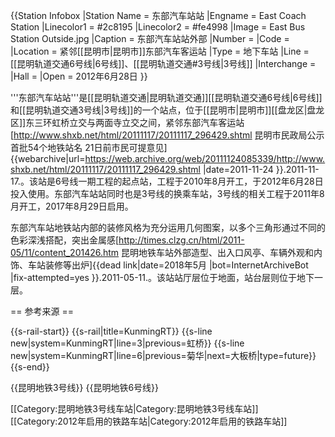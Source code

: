 {{Station Infobox
|Station Name = 东部汽车站站
|Engname = East Coach Station
|Linecolor1 = #2c8195
|Linecolor2 = #fe4998
|Image = East Bus Station Outside.jpg
|Caption = 东部汽车站站外部
|Number = 
|Code = 
|Location = 紧邻[[昆明市|昆明市]]东部汽车客运站
|Type = 地下车站
|Line = [[昆明轨道交通6号线|6号线]]、[[昆明轨道交通#3号线|3号线]]
|Interchange = 
|Hall =
|Open = 2012年6月28日
}}

'''东部汽车站站'''是[[昆明轨道交通|昆明轨道交通]][[昆明轨道交通6号线|6号线]]和[[昆明轨道交通3号线|3号线]]的一个站点，位于[[昆明市|昆明市]][[盘龙区|盘龙区]]东三环虹桥立交与两面寺立交之间，紧邻东部汽车客运站<ref>[http://www.shxb.net/html/20111117/20111117_296429.shtml 昆明市民政局公示首批54个地铁站名 21日前市民可提意见] {{webarchive|url=https://web.archive.org/web/20111124085339/http://www.shxb.net/html/20111117/20111117_296429.shtml |date=2011-11-24 }}.2011-11-17.</ref>。该站是6号线一期工程的起点站，工程于2010年8月开工，于2012年6月28日投入使用。东部汽车站站同时也是3号线的换乘车站，3号线的相关工程于2011年8月开工，2017年8月29日启用。

东部汽车站地铁站内部的装修风格为充分运用几何图案，以多个三角形通过不同的色彩深浅搭配，突出金属感<ref>[http://times.clzg.cn/html/2011-05/11/content_201426.htm 昆明地铁车站外部造型、出入口风亭、车辆外观和内饰、车站装修等出炉]{{dead link|date=2018年5月 |bot=InternetArchiveBot |fix-attempted=yes }}.2011-05-11.</ref>。该站站厅层位于地面，站台层则位于地下一层。

== 参考来源 ==
<references/>

<references/>

{{s-rail-start}}
{{s-rail|title=KunmingRT}}
{{s-line new|system=KunmingRT|line=3|previous=虹桥}}
{{s-line new|system=KunmingRT|line=6|previous=菊华|next=大板桥|type=future}}
{{s-end}}

{{昆明地铁3号线}}
{{昆明地铁6号线}}

[[Category:昆明地铁3号线车站|Category:昆明地铁3号线车站]]
[[Category:2012年启用的铁路车站|Category:2012年启用的铁路车站]]